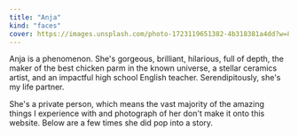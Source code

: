 ```yaml
---
title: "Anja"
kind: "faces"
cover: https://images.unsplash.com/photo-1723119651382-4b318381a4dd?w=800&auto=format&fit=crop&q=60&ixlib=rb-4.0.3&ixid=M3wxMjA3fDB8MHxmZWF0dXJlZC1waG90b3MtZmVlZHwzfHx8ZW58MHx8fHx8
---
```


Anja is a phenomenon. She's gorgeous, brilliant, hilarious, full of depth, the maker of the best chicken parm in the known universe, a stellar ceramics artist, and an impactful high school English teacher. Serendipitously, she's my life partner.

She's a private person, which means the vast majority of the amazing things I experience with and photograph of her don't make it onto this website. Below are a few times she did pop into a story.
